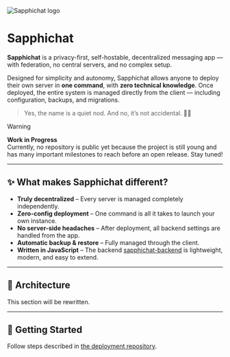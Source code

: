 ![Sapphichat logo](https://avatars.githubusercontent.com/u/218169011?s=100)

# Sapphichat

**Sapphichat** is a privacy-first, self-hostable, decentralized messaging app — with federation, no central servers, and no complex setup.

Designed for simplicity and autonomy, Sapphichat allows anyone to deploy their own server in **one command**, with **zero technical knowledge**. Once deployed, the entire system is managed directly from the client — including configuration, backups, and migrations.

> Yes, the name is a quiet nod. And no, it’s not accidental. 🏳️‍🌈

> [!WARNING]
> **Work in Progress**  
> Currently, no repository is public yet because the project is still young and has many important milestones to reach before an open release. Stay tuned!

---

## ✨ What makes Sapphichat different?

- **Truly decentralized** – Every server is managed completely independently.
- **Zero-config deployment** – One command is all it takes to launch your own instance.
- **No server-side headaches** – After deployment, all backend settings are handled from the app.
- **Automatic backup & restore** – Fully managed through the client.
- **Written in JavaScript** – The backend [sapphichat-backend](https://github.com/Sapphichat/Sapphichat-backend) is lightweight, modern, and easy to extend.

---

## 🧩 Architecture

This section will be rewritten.

---

## 🚀 Getting Started

Follow steps described in [the deployment repository](https://github.com/Sapphichat/Deployment).
